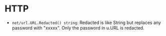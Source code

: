 HTTP
====

- `net/url.URL.Redacted() string`: Redacted is like String but replaces any password with "xxxxx". Only the password in u.URL is redacted.
